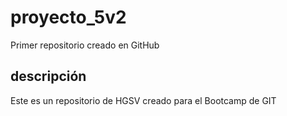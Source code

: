 # proyecto_5v2
Primer repositorio creado en GitHub
## descripción
Este es un repositorio de HGSV creado para el Bootcamp de GIT

